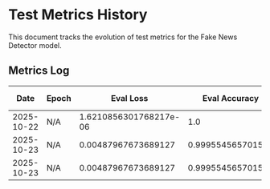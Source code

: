 # Test Metrics History

This document tracks the evolution of test metrics for the Fake News Detector model.

## Metrics Log

| Date | Epoch | Eval Loss | Eval Accuracy | Eval Precision | Eval Recall | Eval F1 | Eval ROC AUC |
|------------|-------|-----------|---------------|----------------|-------------|---------|---------------|
| 2025-10-22 | N/A | 1.6210856301768217e-06 | 1.0 | 1.0 | 1.0 | 1.0 | 0.9999999999999999 |
| 2025-10-23 | N/A | 0.00487967673689127 | 0.999554565701559 | 1.0 | 0.9991482112436116 | 0.9995739241585002 | 1.0 |
| 2025-10-23 | N/A | 0.00487967673689127 | 0.999554565701559 | 1.0 | 0.9991482112436116 | 0.9995739241585002 | 1.0 |

